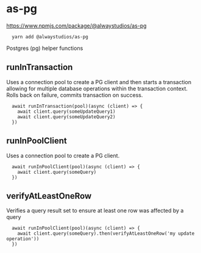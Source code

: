 # as-pg

https://www.npmjs.com/package/@alwaystudios/as-pg

```
  yarn add @alwaystudios/as-pg
```

Postgres (pg) helper functions

## runInTransaction

Uses a connection pool to create a PG client and then starts a transaction allowing for multiple database operations within the transaction context.
Rolls back on failure, commits transaction on success.

```
  await runInTransaction(pool)(async (client) => {
    await client.query(someUpdateQuery1)
    await client.query(someUpdateQuery2)
  })
```

## runInPoolClient

Uses a connection pool to create a PG client.

```
  await runInPoolClient(pool)(async (client) => {
    await client.query(someQuery)
  })
```

## verifyAtLeastOneRow

Verifies a query result set to ensure at least one row was affected by a query

```
  await runInPoolClient(pool)(async (client) => {
    await client.query(someQuery).then(verifyAtLeastOneRow('my update operation'))
  })
```
